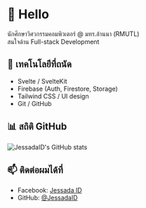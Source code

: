 # 👋 Hello

นักศึกษาวิศวกรรมคอมพิวเตอร์ @ มทร.ล้านนา (RMUTL)  
สนใจด้าน Full-stack Development

## 🔧 เทคโนโลยีที่ถนัด
- Svelte / SvelteKit
- Firebase (Auth, Firestore, Storage)
- Tailwind CSS / UI design
- Git / GitHub

## 📊 สถิติ GitHub
![JessadaID's GitHub stats](https://github-readme-stats.vercel.app/api?username=JessadaID&show_icons=true&theme=tokyonight)

## 📫 ติดต่อผมได้ที่
- Facebook: [Jessada ID](https://web.facebook.com/ju.st.774231)
- GitHub: [@JessadaID](https://github.com/JessadaID)

